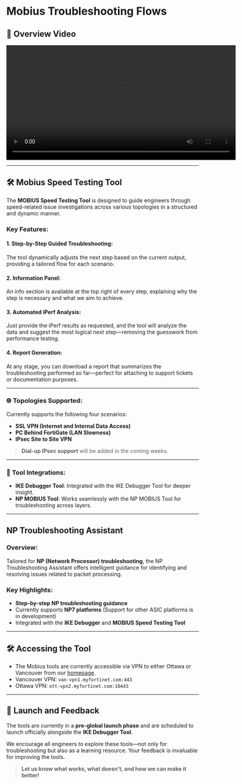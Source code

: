 # Mobius Troubleshooting Flows

## 🎥 **Overview Video**
<video controls width="600">
  <source src="/assets/videos/mobius-intro-720p.mp4" type="video/mp4">
  Your browser does not support the video tag.
</video>

---

## 🛠️ **Mobius Speed Testing Tool**

The **MOBIUS Speed Testing Tool** is designed to guide engineers through speed-related issue investigations across various topologies in a structured and dynamic manner.

### Key Features:

#### 1. **Step-by-Step Guided Troubleshooting:**
The tool dynamically adjusts the next step based on the current output, providing a tailored flow for each scenario.

#### 2. **Information Panel:**
An info section is available at the top right of every step, explaining why the step is necessary and what we aim to achieve.

#### 3. **Automated iPerf Analysis:**
Just provide the iPerf results as requested, and the tool will analyze the data and suggest the most logical next step—removing the guesswork from performance testing.

#### 4. **Report Generation:**
At any stage, you can download a report that summarizes the troubleshooting performed so far—perfect for attaching to support tickets or documentation purposes.

---

### 🌐 **Topologies Supported:**
Currently supports the following four scenarios:

- **SSL VPN (Internet and Internal Data Access)**
- **PC Behind FortiGate (LAN Slowness)**
- **IPsec Site to Site VPN**

> **Dial-up IPsec support** will be added in the coming weeks.


---

### 🔧 **Tool Integrations:**

- **IKE Debugger Tool**: Integrated with the IKE Debugger Tool for deeper insight.
- **NP MOBIUS Tool**: Works seamlessly with the NP MOBIUS Tool for troubleshooting across layers.

---

## **NP Troubleshooting Assistant**

### Overview:
Tailored for **NP (Network Processor) troubleshooting**, the NP Troubleshooting Assistant offers intelligent guidance for identifying and resolving issues related to packet processing.

### Key Highlights:
- **Step-by-step NP troubleshooting guidance**
- Currently supports **NP7 platforms** (Support for other ASIC platforms is in development)
- Integrated with the **IKE Debugger** and **MOBIUS Speed Testing Tool**

---

## 🛠️ Accessing the Tool

* The Mobius tools are currently accessible via VPN to either Ottawa or Vancouver from our <a href="http://10.21.3.250:8863/" target="_blank">homepage</a>.
* Vancouver VPN: `van-vpn1.myfortinet.com:443`
* Ottawa VPN: `ott-vpn2.myfortinet.com:10443`

---

## 🚀 **Launch and Feedback**

The tools are currently in a **pre-global launch phase** and are scheduled to launch officially alongside the **IKE Debugger Tool**.

We encourage all engineers to explore these tools—not only for troubleshooting but also as a learning resource. Your feedback is invaluable for improving the tools.

> **Let us know what works, what doesn't, and how we can make it better!**
